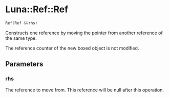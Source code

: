 # Luna::Ref::Ref

```c++
Ref(Ref &&rhs)
```

Constructs one reference by moving the pointer from another reference of the same type. 

The reference counter of the new boxed object is not modified. 

## Parameters
### rhs
The reference to move from. This reference will be null after this operation. 

